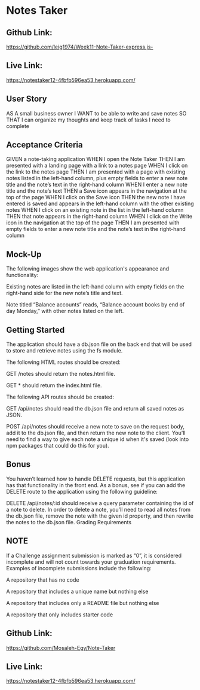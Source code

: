 # Notes Taker

## Github Link:
https://github.com/leig1974/Week11-Note-Taker-express.js-

## Live Link:
https://notestaker12-4fbfb596ea53.herokuapp.com/



## User Story
AS A small business owner
I WANT to be able to write and save notes
SO THAT I can organize my thoughts and keep track of tasks I need to complete
## Acceptance Criteria
GIVEN a note-taking application
WHEN I open the Note Taker
THEN I am presented with a landing page with a link to a notes page
WHEN I click on the link to the notes page
THEN I am presented with a page with existing notes listed in the left-hand column, plus empty fields to enter a new note title and the note’s text in the right-hand column
WHEN I enter a new note title and the note’s text
THEN a Save icon appears in the navigation at the top of the page
WHEN I click on the Save icon
THEN the new note I have entered is saved and appears in the left-hand column with the other existing notes
WHEN I click on an existing note in the list in the left-hand column
THEN that note appears in the right-hand column
WHEN I click on the Write icon in the navigation at the top of the page
THEN I am presented with empty fields to enter a new note title and the note’s text in the right-hand column
## Mock-Up
The following images show the web application's appearance and functionality:

Existing notes are listed in the left-hand column with empty fields on the right-hand side for the new note’s title and text.

Note titled “Balance accounts” reads, “Balance account books by end of day Monday,” with other notes listed on the left.

## Getting Started
The application should have a db.json file on the back end that will be used to store and retrieve notes using the fs module.

The following HTML routes should be created:

GET /notes should return the notes.html file.

GET * should return the index.html file.

The following API routes should be created:

GET /api/notes should read the db.json file and return all saved notes as JSON.

POST /api/notes should receive a new note to save on the request body, add it to the db.json file, and then return the new note to the client. You'll need to find a way to give each note a unique id when it's saved (look into npm packages that could do this for you).

## Bonus
You haven’t learned how to handle DELETE requests, but this application has that functionality in the front end. As a bonus, see if you can add the DELETE route to the application using the following guideline:

DELETE /api/notes/:id should receive a query parameter containing the id of a note to delete. In order to delete a note, you'll need to read all notes from the db.json file, remove the note with the given id property, and then rewrite the notes to the db.json file.
Grading Requirements
## NOTE
If a Challenge assignment submission is marked as “0”, it is considered incomplete and will not count towards your graduation requirements. Examples of incomplete submissions include the following:

A repository that has no code

A repository that includes a unique name but nothing else

A repository that includes only a README file but nothing else

A repository that only includes starter code




## Github Link:
https://github.com/Mosaleh-Egy/Note-Taker

## Live Link:
https://notestaker12-4fbfb596ea53.herokuapp.com/


